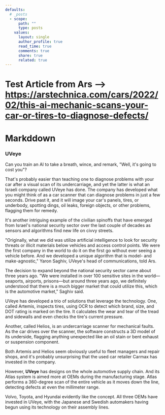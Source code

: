 ```yaml
---
defaults:
  # _posts
  - scope:
      path: ""
      type: posts
    values:
      layout: single
      author_profile: true
      read_time: true
      comments: true
      share: true
      related: true
---
```


# Test Article from Ars --> https://arstechnica.com/cars/2022/02/this-ai-mechanic-scans-your-car-or-tires-to-diagnose-defects/

# Markddown

### UVeye

Can you train an AI to take a breath, wince, and remark, "Well, it's going to cost you"?

That's probably easier than teaching one to diagnose problems with your car after a visual scan of its undercarriage, and yet the latter is what an Israeli company called UVeye has done. The company has developed what you might think of as a car scanner that can diagnose problems in just a few seconds. Drive past it, and it will image your car's panels, tires, or underbody, spotting dings, oil leaks, foreign objects, or other problems, flagging them for remedy.

It's another intriguing example of the civilian spinoffs that have emerged from Israel's national security sector over the last couple of decades as sensors and algorithms find new life on civvy streets.

"Originally, what we did was utilize artificial intelligence to look for security threats or illicit materials below vehicles and access control points. We were the first company in the world to do it on the first go without ever seeing a vehicle before. And we developed a unique algorithm that is model- and make-agnostic," Yaron Saghiv, UVeye's head of communications, told Ars.

The decision to expand beyond the national security sector came about three years ago. "We were installed in over 100 sensitive sites in the world—seaports, airports, prisons—but around three years ago, we definitely understood that there is a much bigger market that could utilize this, which is the automotive market," Saghiv said.

UVeye has developed a trio of solutions that leverage the technology. One, called Artemis, inspects tires, using OCR to detect which brand, size, and DOT rating is marked on the tire. It calculates the wear and tear of the tread and sidewalls and even checks the tire's current pressure.

Another, called Helios, is an undercarriage scanner for mechanical faults. As the car drives over the scanner, the software constructs a 3D model of its underside, flagging anything unexpected like an oil stain or bent exhaust or suspension component.

Both Artemis and Helios seem obviously useful to fleet managers and repair shops, and it's probably unsurprising that the used car retailer Carmax has invested in the company.

However, **UVeye** has designs on the whole automotive supply chain. And its Atlas system is aimed more at OEMs during the manufacturing stage. Atlas performs a 360-degree scan of the entire vehicle as it moves down the line, detecting defects at even the millimeter range.

Volvo, Toyota, and Hyundai evidently like the concept. All three OEMs have invested in UVeye, with the Japanese and Swedish automakers having begun using its technology on their assembly lines.